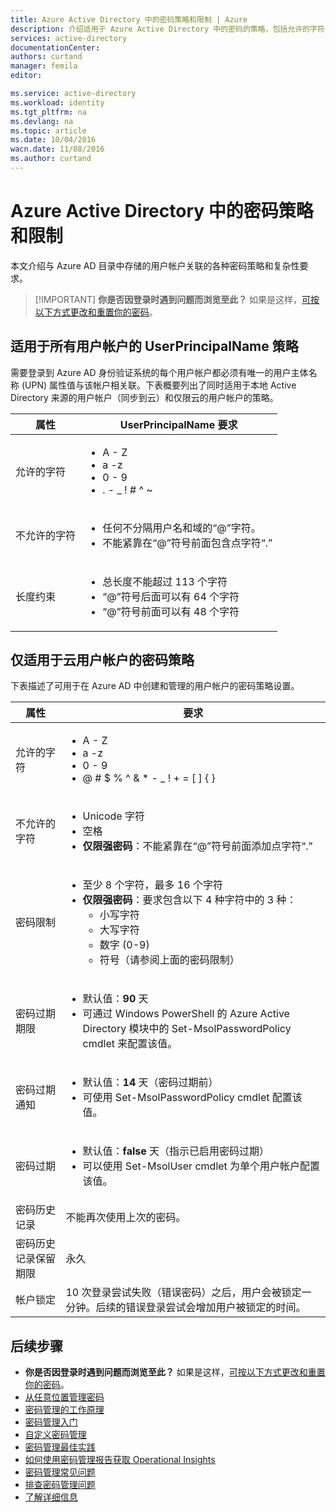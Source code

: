 ```yaml
---
title: Azure Active Directory 中的密码策略和限制 | Azure
description: 介绍适用于 Azure Active Directory 中的密码的策略，包括允许的字符、长度和过期
services: active-directory
documentationCenter: 
authors: curtand
manager: femila
editor: 

ms.service: active-directory
ms.workload: identity
ms.tgt_pltfrm: na
ms.devlang: na
ms.topic: article
ms.date: 10/04/2016
wacn.date: 11/08/2016
ms.author: curtand
---
```


# Azure Active Directory 中的密码策略和限制

本文介绍与 Azure AD 目录中存储的用户帐户关联的各种密码策略和复杂性要求。

> [!IMPORTANT] **你是否因登录时遇到问题而浏览至此？** 如果是这样，[可按以下方式更改和重置你的密码](./active-directory-passwords-update-your-own-password.md)。

## 适用于所有用户帐户的 UserPrincipalName 策略

需要登录到 Azure AD 身份验证系统的每个用户帐户都必须有唯一的用户主体名称 (UPN) 属性值与该帐户相关联。下表概要列出了同时适用于本地 Active Directory 来源的用户帐户（同步到云）和仅限云的用户帐户的策略。

| 属性 | UserPrincipalName 要求 |
|   ----------------------- |   ----------------------- |
| 允许的字符 | <ul> <li>A - Z</li> <li>a -z </li><li>0 - 9</li> <li> . - \_ ! \# ^ \~</li></ul> |
| 不允许的字符 | <ul> <li>任何不分隔用户名和域的“@”字符。</li> <li>不能紧靠在“@”符号前面包含点字符“.”</li></ul> |
| 长度约束 | <ul> <li>总长度不能超过 113 个字符</li><li>“@”符号后面可以有 64 个字符</li><li>“@”符号前面可以有 48 个字符</li></ul>

## 仅适用于云用户帐户的密码策略

下表描述了可用于在 Azure AD 中创建和管理的用户帐户的密码策略设置。

| 属性 | 要求 |
|   ----------------------- |   ----------------------- |
| 允许的字符 | <ul><li>A - Z</li><li>a -z </li><li>0 - 9</li> <li>@ # $ % ^ & * - \_ ! + = [ ] { } | \\ : ‘ , . ? / ` ~ “ ( ) ;</li></ul> |
| 不允许的字符 | <ul><li>Unicode 字符</li><li>空格</li><li>**仅限强密码**：不能紧靠在“@”符号前面添加点字符“.”</li></ul> |
| 密码限制 | <ul><li>至少 8 个字符，最多 16 个字符</li><li>**仅限强密码**：要求包含以下 4 种字符中的 3 种：<ul><li>小写字符</li><li>大写字符</li><li>数字 (0-9)</li><li>符号（请参阅上面的密码限制）</li></ul></li></ul> |
| 密码过期期限 | <ul><li>默认值：**90** 天</li><li>可通过 Windows PowerShell 的 Azure Active Directory 模块中的 Set-MsolPasswordPolicy cmdlet 来配置该值。</li></ul> |
| 密码过期通知 | <ul><li>默认值：**14** 天（密码过期前）</li><li>可使用 Set-MsolPasswordPolicy cmdlet 配置该值。</li></ul> |
| 密码过期 | <ul><li>默认值：**false** 天（指示已启用密码过期）</li><li>可以使用 Set-MsolUser cmdlet 为单个用户帐户配置该值。</li></ul> |
| 密码历史记录 | 不能再次使用上次的密码。 |
| 密码历史记录保留期限 | 永久 |
| 帐户锁定 | 10 次登录尝试失败（错误密码）之后，用户会被锁定一分钟。后续的错误登录尝试会增加用户被锁定的时间。 |

## 后续步骤

* **你是否因登录时遇到问题而浏览至此？** 如果是这样，[可按以下方式更改和重置你的密码](./active-directory-passwords-update-your-own-password.md)。
* [从任意位置管理密码](./active-directory-passwords.md)
* [密码管理的工作原理](./active-directory-passwords-how-it-works.md)
* [密码管理入门](./active-directory-passwords-getting-started.md)
* [自定义密码管理](./active-directory-passwords-customize.md)
* [密码管理最佳实践](./active-directory-passwords-best-practices.md)
* [如何使用密码管理报告获取 Operational Insights](./active-directory-passwords-get-insights.md)
* [密码管理常见问题](./active-directory-passwords-faq.md)
* [排查密码管理问题](./active-directory-passwords-troubleshoot.md)
* [了解详细信息](./active-directory-passwords-learn-more.md)

<!---HONumber=Mooncake_1031_2016-->
